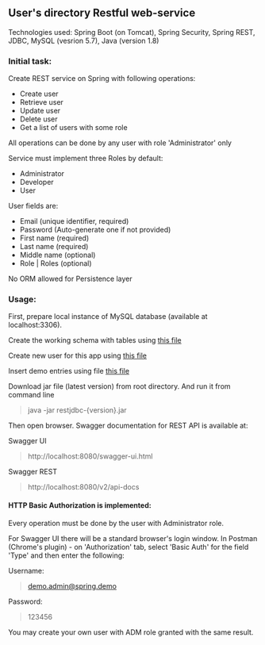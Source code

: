 ## User's directory Restful web-service
Technologies used: Spring Boot (on Tomcat), Spring Security, Spring REST, 
JDBC, MySQL (vesrion 5.7), Java (version 1.8)

### Initial task:
Create REST service on Spring with following operations:
- Create user
- Retrieve user
- Update user
- Delete user
- Get a list of users with some role 

All operations can be done by any user with role 'Administrator' only

Service must implement three Roles by default: 
- Administrator
- Developer
- User

User fields are:
- Email (unique identifier, required)
- Password (Auto-generate one if not provided)
- First name (required)
- Last name (required)
- Middle name (optional)
- Role | Roles (optional)

No ORM allowed for Persistence layer

### Usage:
First, prepare local instance of MySQL database (available at localhost:3306).


Create the working schema with tables using 
[this file](src/main/resources/sql/tables_create.sql)

Create new user for this app using 
[this file](src/main/resources/sql/db_user_create.sql)

Insert demo entries using file 
[this file](src/main/resources/sql/demo_entries_insert.sql)

Download jar file (latest version) from root directory.
And run it from command line 
> java -jar restjdbc-{version}.jar 

Then open browser.
Swagger documentation for REST API is available at:

Swagger UI
> http://localhost:8080/swagger-ui.html

Swagger REST
> http://localhost:8080/v2/api-docs

#### HTTP Basic Authorization is implemented:

Every operation must be done by the user with Administrator role.

For Swagger UI there will be a standard browser's login window.
In Postman (Chrome's plugin) - on 'Authorization' tab, select 'Basic Auth'
for the field 'Type' and then enter the following:

Username:
> demo.admin@spring.demo

Password:
> 123456

You may create your own user with ADM role granted with the same result.